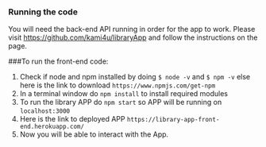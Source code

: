 ### Running the code

You will need the back-end API running in order for the app to work. Please visit https://github.com/kami4u/libraryApp and follow the instructions on the page.

###To run the front-end code:

1. Check if node and npm installed by doing `$ node -v` and `$ npm -v` else here is the link to download `https://www.npmjs.com/get-npm`
2. In a terminal window do `npm install` to install required modules
3. To run the library APP do `npm start` so APP will be running on `localhost:3000`
4. Here is the link to deployed APP `https://library-app-front-end.herokuapp.com/`
4. Now you will be able to interact with the App.
